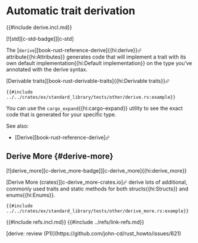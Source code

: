# Automatic trait derivation

{{#include derive.incl.md}}

[![std][c-std-badge]][c-std]

The [`derive`][book-rust-reference-derive]{{hi:derive}}⮳ attribute{{hi:Attributes}} generates code that will implement a trait with its own default implementation{{hi:Default implementation}} on the type you’ve annotated with the derive syntax.

[Derivable traits][book-rust-derivable-traits]{{hi:Derivable traits}}⮳

```rust,editable,editable
{{#include ../../crates/ex/standard_library/tests/other/derive.rs:example}}
```

You can use the `cargo_expand`{{hi:cargo-expand}} utility to see the exact code that is generated for your specific type.

See also:

- [Derive][book-rust-reference-derive]⮳

## Derive More {#derive-more}

[![derive_more][c-derive_more-badge]][c-derive_more]{{hi:derive_more}}

[Derive More (crates)][c-derive_more-crates.io]⮳ derive lots of additional, commonly used traits and static methods for both structs{{hi:Structs}} and enums{{hi:Enums}}.

```rust,editable,noplayground
{{#include ../../crates/ex/standard_library/tests/other/derive_more.rs:example}}
```

{{#include refs.incl.md}}
{{#include ../refs/link-refs.md}}
<div class="hidden">
[derive: review (P1)](https://github.com/john-cd/rust_howto/issues/621)

</div>
